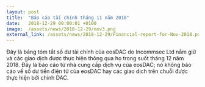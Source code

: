 ```yaml
---
layout: post
title:  "Báo cáo tài chính tháng 11 năm 2018"
date:   2018-12-29 00:00:01 +0100
image:  /assets/news/2018-12-29/nov3.png
external_link: /assets/news/2018-12-29/Financial-report-for-Nov-2018.pdf
---
```

Đây là bảng tóm tắt số dư tài chính của eosDAC do Incommsec Ltd nắm giữ và các giao dịch được thực hiện thông qua họ trong suốt tháng 12 năm 2018. Đây là báo cáo từ nhà cung cấp dịch vụ của eosDAC; nó không báo cáo về số dư tiền điện tử của eosDAC hay các giao dịch trên chuỗi được thực hiện bởi chính DAC.
